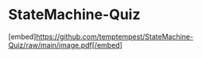 # StateMachine-Quiz 
[embed]https://github.com/temptempest/StateMachine-Quiz/raw/main/image.pdf[/embed]

